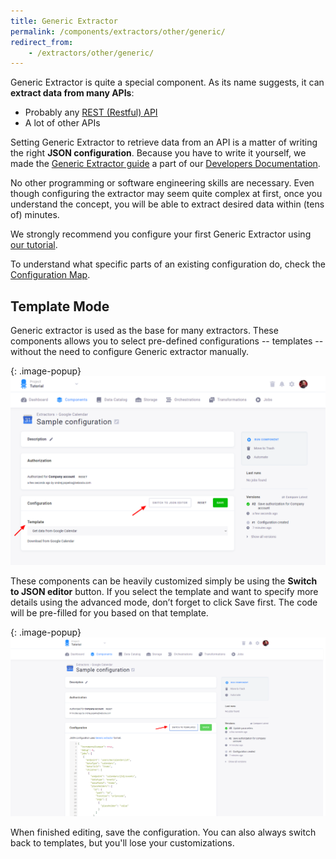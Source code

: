 ```yaml
---
title: Generic Extractor
permalink: /components/extractors/other/generic/
redirect_from:
    - /extractors/other/generic/
---
```


Generic Extractor is quite a special component. As its name suggests, it can **extract data from many APIs**:

- Probably any [REST (Restful) API](https://en.wikipedia.org/wiki/Representational_state_transfer) 
- A lot of other APIs

Setting Generic Extractor to retrieve data from an API is a matter of writing the right **JSON configuration**. 
Because you have to write it yourself, we made the
[Generic Extractor guide](https://developers.keboola.com/extend/generic-extractor/) a part of our [Developers 
Documentation](https://developers.keboola.com/extend/). 

No other programming or software engineering skills are necessary. Even though configuring the extractor may seem quite 
complex at first, once you understand the concept, you will be able to extract desired data within (tens of) minutes. 

We strongly recommend you configure your first Generic Extractor using [our 
tutorial](https://developers.keboola.com/extend/generic-extractor/tutorial/).

To understand what specific parts of an existing configuration do, check the 
[Configuration Map](https://developers.keboola.com/extend/generic-extractor/map/).

## Template Mode
Generic extractor is used as the base for many extractors. These components allows you to select pre-defined configurations 
-- templates -- without the need to configure Generic extractor manually.

{: .image-popup}
![Generic Extractor - template](/components/extractors/other/generic/generic-1.png)

These components can be heavily customized simply be using the **Switch to JSON editor** button.
If you select the template and want to specify more details using the advanced mode, don’t forget to click Save first. 
The code will be pre-filled for you based on that template.

{: .image-popup}
![Generic Extractor - template](/components/extractors/other/generic/generic-2.png)

When finished editing, save the configuration. You can also always switch back to templates, but you'll lose your customizations.
